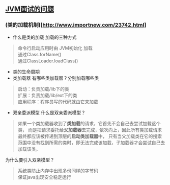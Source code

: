 ## [JVM面试的问题](https://www.zhihu.com/question/27339390)
### (类的加载机制)[http://www.importnew.com/23742.html]
- 什么是类的加载
加载的三种方式
> 命令行启动应用时由 JVM初始化 加载  
> 通过Class.forName()  
> 通过ClassLoader.loadClass()
- 类的生命周期
- 类加载器
有哪些类加载器？分别加载哪些类
> 启动：负责加载/lib下的类  
> 扩展：负责加载/lib/ext下的类  
> 应用程序：程序员写的代码就由它来加载
- 双亲委派模型
什么是双亲委派模型？
> 如果一个类加载器收到了**类加载**的请求，它首先不会自己去尝试加载这个类，
而是把请求委托给**父加载器**去完成，依次向上，因此所有类加载请求最终都应该被传递到顶层的**启动类加载器**中，
只有当父加载类在它的搜索范围中没有找到所需的类时，即无法完成该加载，子加载器才会尝试自己去加载该类。

为什么要引入双亲模型？
> 系统类防止内存中出现多份同样的字节码  
> 保证java出现安全稳定运行

